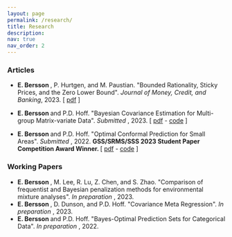 ```yaml
---
layout: page
permalink: /research/
title: Research 
description:
nav: true
nav_order: 2
---
```



<h3>Articles</h3>

- <b> E. Bersson </b>, P. Hurtgen, and M. Paustian. "Bounded Rationality, Sticky Prices, and the Zero Lower Bound".<em> Journal of Money, Credit, and Banking</em>, 2023. [ [pdf](https://onlinelibrary.wiley.com/doi/10.1111/jmcb.13065) ]

- <b> E. Bersson </b> and P.D. Hoff. "Bayesian Covariance Estimation for Multi-group Matrix-variate Data".<em> Submitted </em>, 2023. [ [pdf](https://arxiv.org/pdf/2302.09211.pdf) - [code](https://github.com/betsybersson/SWAG) ]

- <b> E. Bersson </b> and P.D. Hoff. "Optimal Conformal Prediction for Small Areas".<em> Submitted </em>, 2022. <b> GSS/SRMS/SSS 2023 Student Paper Competition Award Winner. </b> [ [pdf](https://arxiv.org/pdf/2204.08122.pdf) - [code](https://github.com/betsybersson/fab_sap) ]




<h3>Working Papers</h3>

- <b> E. Bersson </b>, M. Lee, R. Lu, Z. Chen, and S. Zhao. "Comparison of frequentist and Bayesian penalization methods for environmental mixture analyses".<em> In preparation </em>, 2023.
- <b> E. Bersson </b>, D. Dunson, and P.D. Hoff. "Covariance Meta Regression".<em> In preparation </em>, 2023.
- <b> E. Bersson </b> and P.D. Hoff. "Bayes-Optimal Prediction Sets for Categorical Data".<em> In preparation </em>, 2022.




<!--- {% bibliography -f papers %} --->


<!-- <h3> Presentations </h3>

- "Optimal Comformal Prediction for Small Areas", contributed poster at ISBA 2022

- "Supporting Mentored Undergraduate Research in Statistics", contributed talk at ECOTS 2022 with Joan Combs-Durso, Yue Jiang, and Edric Tam -->
